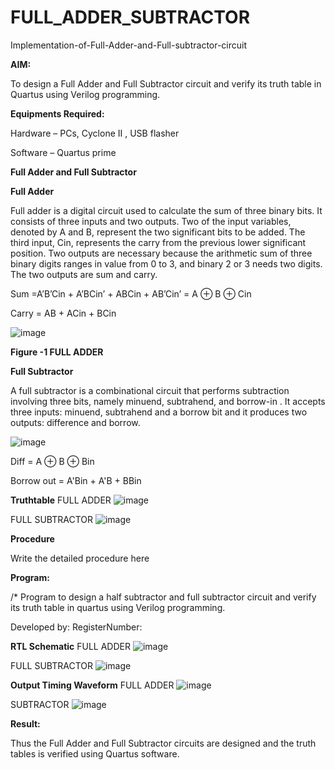 # FULL_ADDER_SUBTRACTOR

Implementation-of-Full-Adder-and-Full-subtractor-circuit

**AIM:**

To design a Full Adder and Full Subtractor circuit and verify its truth table in Quartus using Verilog programming.

**Equipments Required:**

Hardware – PCs, Cyclone II , USB flasher

Software – Quartus prime

**Full Adder and Full Subtractor**

**Full Adder**

Full adder is a digital circuit used to calculate the sum of three binary bits. It consists of three inputs and two outputs. Two of the input variables, denoted by A and B, represent the two significant bits to be added. The third input, Cin, represents the carry from the previous lower significant position. Two outputs are necessary because the arithmetic sum of three binary digits ranges in value from 0 to 3, and binary 2 or 3 needs two digits. The two outputs are sum and carry.

Sum =A’B’Cin + A’BCin’ + ABCin + AB’Cin’ = A ⊕ B ⊕ Cin 

Carry = AB + ACin + BCin

![image](https://github.com/naavaneetha/FULL_ADDER_SUBTRACTOR/assets/154305477/0f30ba51-5ffb-4198-845f-18e054f675e7)

**Figure -1 FULL ADDER**

**Full Subtractor**

A full subtractor is a combinational circuit that performs subtraction involving three bits, namely minuend, subtrahend, and borrow-in . It accepts three inputs: minuend, subtrahend and a borrow bit and it produces two outputs: difference and borrow.

![image](https://github.com/naavaneetha/FULL_ADDER_SUBTRACTOR/assets/154305477/02b24f51-ab51-4304-9ad6-7b81ffc1ead5)

Diff = A ⊕ B ⊕ Bin 

Borrow out = A'Bin + A'B + BBin

**Truthtable**
FULL ADDER
![image](https://github.com/user-attachments/assets/f9c445b1-26f7-4cb4-a465-9b31fd6c281c)

FULL SUBTRACTOR
![image](https://github.com/user-attachments/assets/b930263f-3b38-4233-843b-f1f701d3a48f)




**Procedure**

Write the detailed procedure here

**Program:**

/* Program to design a half subtractor and full subtractor circuit and verify its truth table in quartus using Verilog programming.

Developed by: RegisterNumber:


**RTL Schematic**
FULL ADDER
![image](https://github.com/user-attachments/assets/ec0895c9-d431-405d-b707-8a36e0d673ac)

FULL SUBTRACTOR
![image](https://github.com/user-attachments/assets/b23d045e-89a5-4bc9-be8a-78edffd330d0)






**Output Timing Waveform**
FULL ADDER
![image](https://github.com/user-attachments/assets/351cebf5-5b2d-4adf-a053-77c3f3f69fca)

SUBTRACTOR
![image](https://github.com/user-attachments/assets/7d9a4049-cee5-4151-906f-d29b7c9361d5)



**Result:**

Thus the Full Adder and Full Subtractor circuits are designed and the truth tables is verified using Quartus software.



